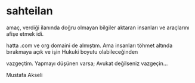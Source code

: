 sahteilan
=========

amaç, verdiği ilanında doğru olmayan bilgiler aktaran insanları ve araçlarını afişe etmek idi.

hatta .com ve org domaini de almıştım. Ama insanları töhmet altında bırakmaya açık ve işin Hukuki boyutu olabileceğinden

vazgeçtim. Yapmayı düşünen varsa; Avukat değilseniz vazgeçin...

Mustafa Akseli
